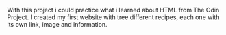 With this project i could practice what i learned about HTML from The Odin Project. I created my first website with tree different recipes, each one with its own link, image and information.
